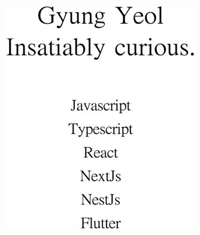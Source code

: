 <div align="center">
    <img src="./Gyung Yeol Insatiably curious. Javascript Typescript React NextJs NestJs Flutter.svg">
</div>

